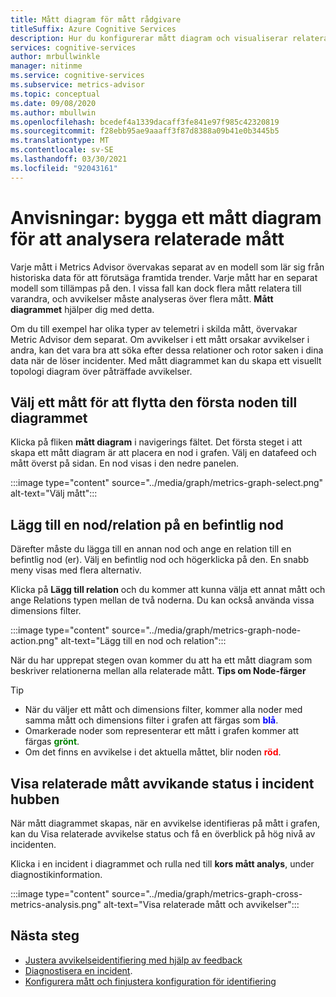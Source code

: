 ```yaml
---
title: Mått diagram för mått rådgivare
titleSuffix: Azure Cognitive Services
description: Hur du konfigurerar mått diagram och visualiserar relaterade avvikelser i dina data.
services: cognitive-services
author: mrbullwinkle
manager: nitinme
ms.service: cognitive-services
ms.subservice: metrics-advisor
ms.topic: conceptual
ms.date: 09/08/2020
ms.author: mbullwin
ms.openlocfilehash: bcedef4a1339dacaff3fe841e97f985c42320819
ms.sourcegitcommit: f28ebb95ae9aaaff3f87d8388a09b41e0b3445b5
ms.translationtype: MT
ms.contentlocale: sv-SE
ms.lasthandoff: 03/30/2021
ms.locfileid: "92043161"
---
```

# <a name="how-to-build-a-metrics-graph-to-analyze-related-metrics"></a>Anvisningar: bygga ett mått diagram för att analysera relaterade mått

Varje mått i Metrics Advisor övervakas separat av en modell som lär sig från historiska data för att förutsäga framtida trender. Varje mått har en separat modell som tillämpas på den. I vissa fall kan dock flera mått relatera till varandra, och avvikelser måste analyseras över flera mått. **Mått diagrammet** hjälper dig med detta. 

Om du till exempel har olika typer av telemetri i skilda mått, övervakar Metric Advisor dem separat. Om avvikelser i ett mått orsakar avvikelser i andra, kan det vara bra att söka efter dessa relationer och rotor saken i dina data när de löser incidenter. Med mått diagrammet kan du skapa ett visuellt topologi diagram över påträffade avvikelser. 

## <a name="select-a-metric-to-put-the-first-node-to-the-graph"></a>Välj ett mått för att flytta den första noden till diagrammet

Klicka på fliken **mått diagram** i navigerings fältet. Det första steget i att skapa ett mått diagram är att placera en nod i grafen. Välj en datafeed och mått överst på sidan. En nod visas i den nedre panelen. 

:::image type="content" source="../media/graph/metrics-graph-select.png" alt-text="Välj mått":::

## <a name="add-a-noderelation-on-existing-node"></a>Lägg till en nod/relation på en befintlig nod

Därefter måste du lägga till en annan nod och ange en relation till en befintlig nod (er). Välj en befintlig nod och högerklicka på den. En snabb meny visas med flera alternativ. 

Klicka på **Lägg till relation** och du kommer att kunna välja ett annat mått och ange Relations typen mellan de två noderna. Du kan också använda vissa dimensions filter. 

:::image type="content" source="../media/graph/metrics-graph-node-action.png" alt-text="Lägg till en nod och relation":::

När du har upprepat stegen ovan kommer du att ha ett mått diagram som beskriver relationerna mellan alla relaterade mått.
**Tips om Node-färger**
> [!TIP]
> - När du väljer ett mått och dimensions filter, kommer alla noder med samma mått och dimensions filter i grafen att färgas som **<font color=blue>blå</font>**.
> - Omarkerade noder som representerar ett mått i grafen kommer att färgas **<font color=green>grönt</font>**.
> - Om det finns en avvikelse i det aktuella måttet, blir noden **<font color=red>röd</font>**.

## <a name="view-related-metrics-anomaly-status-in-incident-hub"></a>Visa relaterade mått avvikande status i incident hubben

När mått diagrammet skapas, när en avvikelse identifieras på mått i grafen, kan du Visa relaterade avvikelse status och få en överblick på hög nivå av incidenten. 

Klicka i en incident i diagrammet och rulla ned till **kors mått analys**, under diagnostikinformation.

:::image type="content" source="../media/graph/metrics-graph-cross-metrics-analysis.png" alt-text="Visa relaterade mått och avvikelser":::

## <a name="next-steps"></a>Nästa steg

- [Justera avvikelseidentifiering med hjälp av feedback](anomaly-feedback.md)
- [Diagnostisera en incident](diagnose-incident.md).
- [Konfigurera mått och finjustera konfiguration för identifiering](configure-metrics.md)
